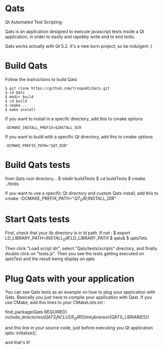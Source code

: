 # Qats
Qt Automated Test Scripting

Qats is an application designed to execute javascript tests inside a Qt 
application, in order to easily and rapidely write end to end tests.

Qats works actually with Qt 5.2. It's a new born project, so be indulgent :)

# Build Qats
Follow the instructions to build Qats
```shell 
$ git clone https://github.com/troopa81/Qats.git
$ cd Qats
$ mkdir build
$ cd build
$ cmake .. 
$ make install
```

If you want to install in a specifc directory, add this to cmake options 
```shell
-DCMAKE_INSTALL_PREFIX=$INSTALL_DIR
```

If you want to build with a specific Qt directory, add this to cmake options
```shell
-DCMAKE_PREFIX_PATH="$QT_DIR"
```

# Build Qats tests
from Qats root directory...
$ mkdir buildTests
$ cd buildTests
$ cmake ../tests 

If you want to use a specific Qt directory and custom Qats install, add this to cmake
-DCMAKE_PREFIX_PATH="$QT_DIR;$INSTALL_DIR"

# Start Qats tests
First, check that your lib directory is in ld path. If not :
$ export LD_LIBRARY_PATH=$INSTALL_DIR:$LD_LIBRARY_PATH
$ qats&
$ qatsTets

Then click "Load script dir", select "Qats/tests/scripts" directory, and
finally double click on "tests.js". Then you see the tests getting executed on 
qatsTest and the result being display on qats 

# Plug Qats with your application
You can see Qats tests as an example on how to plug your application with Qats.
Basically you just have to compile your application with Qast. If you use CMake,
add this lines to your CMakeLists.txt : 

find_package(Qats REQUIRED)
include_directories(${QATS_INCLUDE_DIRS})
link_libraries(${QATS_LIBRARIES})

and this line in your source code, just before executing you Qt application
qats::initialize();		

and that's it!